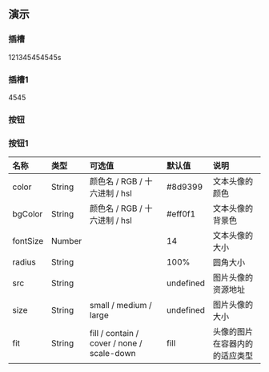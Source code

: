 ## 演示
### 插槽
<demo>
  121345454545s
</demo>

### 插槽1
<demo>
  <m-button src="sb">4545</m-button>
</demo>

### 按钮
<demo src="./sd发sds.vue"
  language="vue"
  title="Demo演示"
  desc="这是一个Demo渲染示例">
</demo>

### 按钮1
<demo src="./demo-example.vue"
  language="vue"
  title="Demo演示"
  desc="这是一个Demo渲染示例">
</demo>

<demo src="./demo-example.vue"
  language="vue"
  title="Demo演示"
  desc="这是一个Demo渲染示例">
</demo>

<demo src="./demo-example.vue"
  language="vue"
  title="Demo演示"
  desc="这是一个Demo渲染示例">
</demo>

| 名称 | 类型 | 可选值                 | 默认值   | 说明 |
| :--- | :--- | :-------------------- | :----- | :----- |
| color | String   | 颜色名 / RGB / 十六进制 / hsl |  #8d9399    |文本头像的颜色|
| bgColor | String   | 颜色名 / RGB / 十六进制 / hsl |  #eff0f1    |文本头像的背景色|
| fontSize | Number   |  |  14    |文本头像的大小|
| radius | String   |  |  100%    |圆角大小|
| src | String   |  |  undefined    |图片头像的资源地址	|
| size | String   | small / medium / large |  undefined    |图片头像的大小	|
| fit | String   | fill / contain / cover / none / scale-down  |  fill    |头像的图片在容器内的的适应类型	|